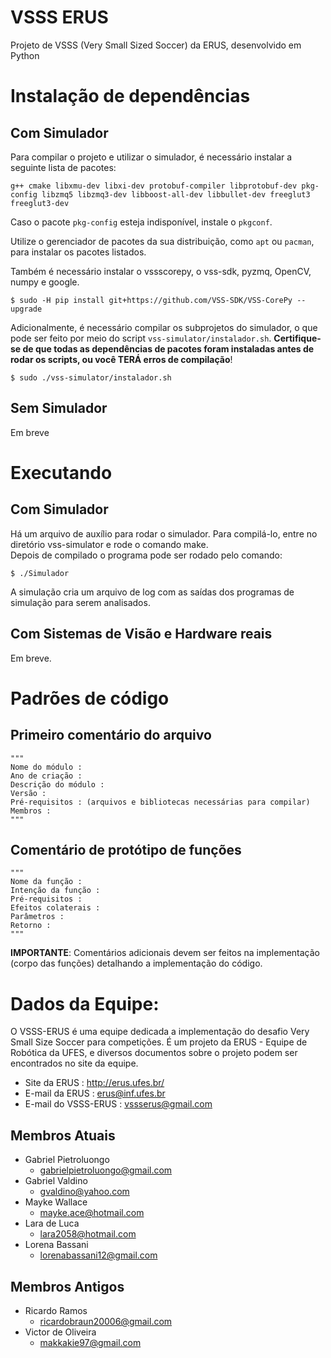 # VSSS ERUS

Projeto de VSSS (Very Small Sized Soccer) da ERUS, desenvolvido em Python

# Instalação de dependências
## Com Simulador

Para compilar o projeto e utilizar o simulador, é necessário instalar a seguinte lista de pacotes:

`g++ cmake libxmu-dev libxi-dev protobuf-compiler libprotobuf-dev pkg-config libzmq5 libzmq3-dev libboost-all-dev libbullet-dev freeglut3 freeglut3-dev`

Caso o pacote `pkg-config` esteja indisponível, instale o `pkgconf`.

Utilize o gerenciador de pacotes da sua distribuição, como `apt` ou `pacman`, para  instalar os pacotes listados.

Também é necessário instalar o vssscorepy, o vss-sdk, pyzmq, OpenCV, numpy e google.

```
$ sudo -H pip install git+https://github.com/VSS-SDK/VSS-CorePy --upgrade
```

Adicionalmente, é necessário compilar os subprojetos do simulador, o que pode ser feito por meio do script `vss-simulator/instalador.sh`. **Certifique-se de que todas as dependências de pacotes foram instaladas antes de rodar os scripts, ou você TERÁ erros de compilação**!

```
$ sudo ./vss-simulator/instalador.sh
```
## Sem Simulador
Em breve

# Executando

## Com Simulador
Há um arquivo de auxílio para rodar o simulador. Para compilá-lo, entre no diretório vss-simulator e rode o comando make.<br>
Depois de compilado o programa pode ser rodado pelo comando:
```
$ ./Simulador
```
A simulação cria um arquivo de log com as saídas dos programas de simulação para serem analisados.

## Com Sistemas de Visão e Hardware reais
Em breve.

# Padrões de código

## Primeiro comentário do arquivo

    """    
    Nome do módulo :
    Ano de criação :
    Descrição do módulo :
    Versão :
    Pré-requisitos : (arquivos e bibliotecas necessárias para compilar)
    Membros :
    """


## Comentário de protótipo de funções

    """
    Nome da função :
    Intenção da função :
    Pré-requisitos :
    Efeitos colaterais :
    Parâmetros :
    Retorno :
    """
    

**IMPORTANTE**: Comentários adicionais devem ser feitos na implementação (corpo das funções) detalhando a implementação do código.

# Dados da Equipe:
O VSSS-ERUS é uma equipe dedicada a implementação do desafio Very Small Size Soccer para competições. É um projeto da ERUS - Equipe de Robótica da UFES, e diversos documentos sobre o projeto podem ser encontrados no site da equipe.
- Site da ERUS : http://erus.ufes.br/
- E-mail da ERUS : erus@inf.ufes.br
- E-mail do VSSS-ERUS : vssserus@gmail.com

## Membros Atuais
- Gabriel Pietroluongo
    - gabrielpietroluongo@gmail.com
- Gabriel Valdino
    - gvaldino@yahoo.com
- Mayke Wallace
    - mayke.ace@hotmail.com
- Lara de Luca
    - lara2058@hotmail.com
- Lorena Bassani
    - lorenabassani12@gmail.com

## Membros Antigos
- Ricardo Ramos
    - ricardobraun20006@gmail.com
- Victor de Oliveira
    - makkakie97@gmail.com
